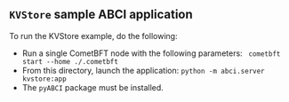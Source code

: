 ## `KVStore` sample ABCI application

To run the KVStore example, do the following:
* Run a single CometBFT node with the following parameters: ` cometbft start --home ./.cometbft`
* From this directory, launch the application: `python -m abci.server kvstore:app` 
* The `pyABCI` package must be installed.
